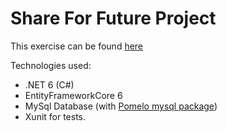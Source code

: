 # Share For Future Project

This exercise can be found [here](https://github.com/rstropek/htl-leo-pro-5/tree/master/homeworks/0200-data-access)

Technologies used:

-   .NET 6 (C#)
-   EntityFrameworkCore 6
-   MySql Database (with [Pomelo mysql package](https://github.com/PomeloFoundation/Pomelo.EntityFrameworkCore.MySql/blob/master/README.md))
-   Xunit for tests.

